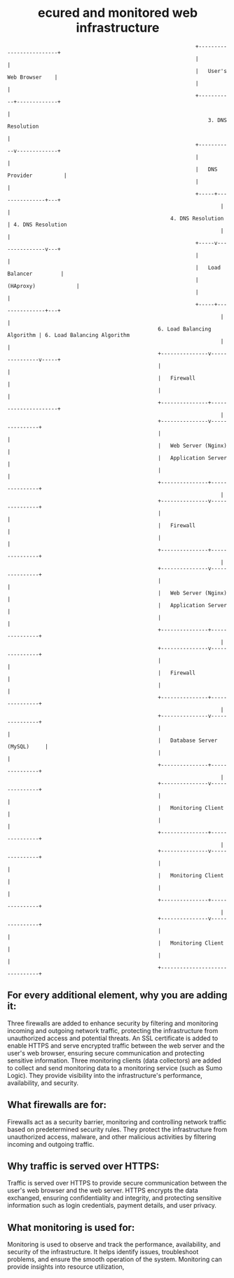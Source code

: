    <h1 align="center">ecured and monitored web infrastructure</h1>

                                                                +-------------------------+
                                                                |                         |
                                                                |   User's Web Browser    |
                                                                |                         |
                                                                +-----------+-------------+
                                                                            |
                                                                    3. DNS Resolution
                                                                            |
                                                                +-----------v-------------+
                                                                |                         |
                                                                |   DNS Provider          |
                                                                |                         |
                                                                +-----+---------------+---+
                                                                        |               |
                                                        4. DNS Resolution | 4. DNS Resolution
                                                                        |               |
                                                                +-----v---------------v---+
                                                                |                         |
                                                                |   Load Balancer         |
                                                                |   (HAproxy)             |
                                                                |                         |
                                                                +-----+---------------+---+
                                                                        |               |
                                                    6. Load Balancing Algorithm | 6. Load Balancing Algorithm
                                                                        |               |
                                                    +---------------v---------------v-----+
                                                    |                                     |
                                                    |   Firewall                           |
                                                    |                                     |
                                                    +---------------+---------------------+
                                                                        |
                                                    +---------------v---------------+
                                                    |                               |
                                                    |   Web Server (Nginx)           |
                                                    |   Application Server           |
                                                    |                               |
                                                    +---------------+---------------+
                                                                        |
                                                    +---------------v---------------+
                                                    |                               |
                                                    |   Firewall                     |
                                                    |                               |
                                                    +---------------+---------------+
                                                                        |
                                                    +---------------v---------------+
                                                    |                               |
                                                    |   Web Server (Nginx)           |
                                                    |   Application Server           |
                                                    |                               |
                                                    +---------------+---------------+
                                                                        |
                                                    +---------------v---------------+
                                                    |                               |
                                                    |   Firewall                     |
                                                    |                               |
                                                    +---------------+---------------+
                                                                        |
                                                    +---------------v---------------+
                                                    |                               |
                                                    |   Database Server (MySQL)     |
                                                    |                               |
                                                    +---------------+---------------+
                                                                        |
                                                    +---------------v---------------+
                                                    |                               |
                                                    |   Monitoring Client            |
                                                    |                               |
                                                    +---------------+---------------+
                                                                        |
                                                    +---------------v---------------+
                                                    |                               |
                                                    |   Monitoring Client            |
                                                    |                               |
                                                    +---------------+---------------+
                                                                        |
                                                    +---------------v---------------+
                                                    |                               |
                                                    |   Monitoring Client            |
                                                    |                               |
                                                    +-------------------------------+

## For every additional element, why you are adding it:
Three firewalls are added to enhance security by filtering and monitoring incoming and outgoing network traffic, protecting the infrastructure from unauthorized access and potential threats.
An SSL certificate is added to enable HTTPS and serve encrypted traffic between the web server and the user's web browser, ensuring secure communication and protecting sensitive information.
Three monitoring clients (data collectors) are added to collect and send monitoring data to a monitoring service (such as Sumo Logic). They provide visibility into the infrastructure's performance, availability, and security.

## What firewalls are for:

Firewalls act as a security barrier, monitoring and controlling network traffic based on predetermined security rules. They protect the infrastructure from unauthorized access, malware, and other malicious activities by filtering incoming and outgoing traffic.

## Why traffic is served over HTTPS:

Traffic is served over HTTPS to provide secure communication between the user's web browser and the web server. HTTPS encrypts the data exchanged, ensuring confidentiality and integrity, and protecting sensitive information such as login credentials, payment details, and user privacy.

## What monitoring is used for:

Monitoring is used to observe and track the performance, availability, and security of the infrastructure. It helps identify issues, troubleshoot problems, and ensure the smooth operation of the system. Monitoring can provide insights into resource utilization,